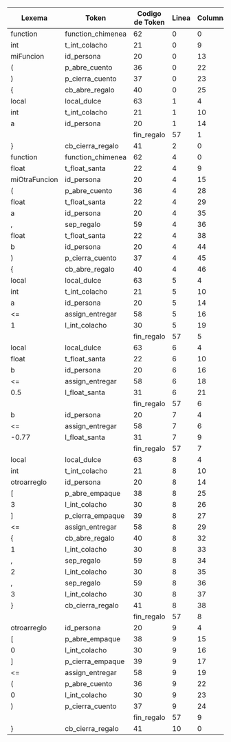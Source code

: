 | Lexema        | Token             | Codigo de Token | Linea | Columna |
| ------------- | ----------------- | --------------- | ----- | ------- |
| function      | function_chimenea | 62              | 0     | 0       |
| int           | t_int_colacho     | 21              | 0     | 9       |
| miFuncion     | id_persona        | 20              | 0     | 13      |
| (             | p_abre_cuento     | 36              | 0     | 22      |
| )             | p_cierra_cuento   | 37              | 0     | 23      |
| {             | cb_abre_regalo    | 40              | 0     | 25      |
| local         | local_dulce       | 63              | 1     | 4       |
| int           | t_int_colacho     | 21              | 1     | 10      |
| a             | id_persona        | 20              | 1     | 14      |
| |             | fin_regalo        | 57              | 1     | 15      |
| }             | cb_cierra_regalo  | 41              | 2     | 0       |
| function      | function_chimenea | 62              | 4     | 0       |
| float         | t_float_santa     | 22              | 4     | 9       |
| miOtraFuncion | id_persona        | 20              | 4     | 15      |
| (             | p_abre_cuento     | 36              | 4     | 28      |
| float         | t_float_santa     | 22              | 4     | 29      |
| a             | id_persona        | 20              | 4     | 35      |
| ,             | sep_regalo        | 59              | 4     | 36      |
| float         | t_float_santa     | 22              | 4     | 38      |
| b             | id_persona        | 20              | 4     | 44      |
| )             | p_cierra_cuento   | 37              | 4     | 45      |
| {             | cb_abre_regalo    | 40              | 4     | 46      |
| local         | local_dulce       | 63              | 5     | 4       |
| int           | t_int_colacho     | 21              | 5     | 10      |
| a             | id_persona        | 20              | 5     | 14      |
| <=            | assign_entregar   | 58              | 5     | 16      |
| 1             | l_int_colacho     | 30              | 5     | 19      |
| |             | fin_regalo        | 57              | 5     | 20      |
| local         | local_dulce       | 63              | 6     | 4       |
| float         | t_float_santa     | 22              | 6     | 10      |
| b             | id_persona        | 20              | 6     | 16      |
| <=            | assign_entregar   | 58              | 6     | 18      |
| 0.5           | l_float_santa     | 31              | 6     | 21      |
| |             | fin_regalo        | 57              | 6     | 24      |
| b             | id_persona        | 20              | 7     | 4       |
| <=            | assign_entregar   | 58              | 7     | 6       |
| -0.77         | l_float_santa     | 31              | 7     | 9       |
| |             | fin_regalo        | 57              | 7     | 14      |
| local         | local_dulce       | 63              | 8     | 4       |
| int           | t_int_colacho     | 21              | 8     | 10      |
| otroarreglo   | id_persona        | 20              | 8     | 14      |
| [             | p_abre_empaque    | 38              | 8     | 25      |
| 3             | l_int_colacho     | 30              | 8     | 26      |
| ]             | p_cierra_empaque  | 39              | 8     | 27      |
| <=            | assign_entregar   | 58              | 8     | 29      |
| {             | cb_abre_regalo    | 40              | 8     | 32      |
| 1             | l_int_colacho     | 30              | 8     | 33      |
| ,             | sep_regalo        | 59              | 8     | 34      |
| 2             | l_int_colacho     | 30              | 8     | 35      |
| ,             | sep_regalo        | 59              | 8     | 36      |
| 3             | l_int_colacho     | 30              | 8     | 37      |
| }             | cb_cierra_regalo  | 41              | 8     | 38      |
| |             | fin_regalo        | 57              | 8     | 39      |
| otroarreglo   | id_persona        | 20              | 9     | 4       |
| [             | p_abre_empaque    | 38              | 9     | 15      |
| 0             | l_int_colacho     | 30              | 9     | 16      |
| ]             | p_cierra_empaque  | 39              | 9     | 17      |
| <=            | assign_entregar   | 58              | 9     | 19      |
| (             | p_abre_cuento     | 36              | 9     | 22      |
| 0             | l_int_colacho     | 30              | 9     | 23      |
| )             | p_cierra_cuento   | 37              | 9     | 24      |
| |             | fin_regalo        | 57              | 9     | 25      |
| }             | cb_cierra_regalo  | 41              | 10    | 0       |
